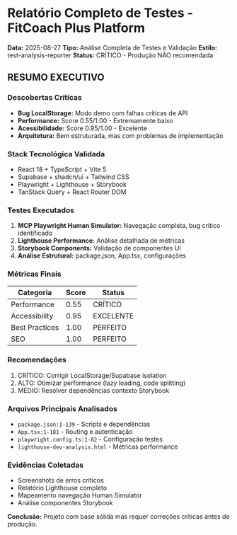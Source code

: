 # Relatório Completo de Testes - FitCoach Plus Platform

**Data:** 2025-08-27
**Tipo:** Análise Completa de Testes e Validação
**Estilo:** test-analysis-reporter
**Status:** CRÍTICO - Produção NÃO recomendada

## RESUMO EXECUTIVO

### Descobertas Críticas
- **Bug LocalStorage:** Modo demo com falhas críticas de API
- **Performance:** Score 0.55/1.00 - Extremamente baixo
- **Acessibilidade:** Score 0.95/1.00 - Excelente
- **Arquitetura:** Bem estruturada, mas com problemas de implementação

### Stack Tecnológica Validada
- React 18 + TypeScript + Vite 5
- Supabase + shadcn/ui + Tailwind CSS
- Playwright + Lighthouse + Storybook
- TanStack Query + React Router DOM

### Testes Executados
1. **MCP Playwright Human Simulator:** Navegação completa, bug crítico identificado
2. **Lighthouse Performance:** Análise detalhada de métricas
3. **Storybook Components:** Validação de componentes UI
4. **Análise Estrutural:** package.json, App.tsx, configurações

### Métricas Finais
| Categoria | Score | Status |
|-----------|--------|--------|
| Performance | 0.55 | CRÍTICO |
| Accessibility | 0.95 | EXCELENTE |
| Best Practices | 1.00 | PERFEITO |
| SEO | 1.00 | PERFEITO |

### Recomendações
1. CRÍTICO: Corrigir LocalStorage/Supabase isolation
2. ALTO: Otimizar performance (lazy loading, code splitting)
3. MÉDIO: Resolver dependências contexto Storybook

### Arquivos Principais Analisados
- `package.json:1-139` - Scripts e dependências
- `App.tsx:1-181` - Routing e autenticação
- `playwright.config.ts:1-82` - Configuração testes
- `lighthouse-dev-analysis.html` - Métricas performance

### Evidências Coletadas
- Screenshots de erros críticos
- Relatório Lighthouse completo
- Mapeamento navegação Human Simulator
- Análise componentes Storybook

**Conclusão:** Projeto com base sólida mas requer correções críticas antes de produção.